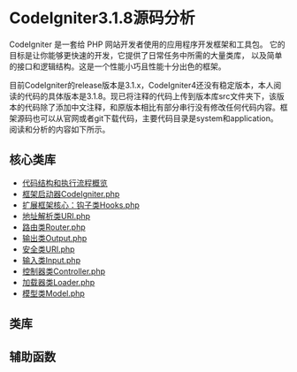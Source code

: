# CodeIgniter3.1.8源码分析

CodeIgniter 是一套给 PHP 网站开发者使用的应用程序开发框架和工具包。 它的目标是让你能够更快速的开发，它提供了日常任务中所需的大量类库， 以及简单的接口和逻辑结构。这是一个性能小巧且性能十分出色的框架。

目前CodeIgniter的release版本是3.1.x，CodeIgniter4还没有稳定版本，本人阅读的代码的具体版本是3.1.8。现已将注释的代码上传到版本库src文件夹下，该版本的代码除了添加中文注释，和原版本相比有部分串行没有修改任何代码内容。框架源码也可以从官网或者git下载代码，主要代码目录是system和application。
阅读和分析的内容如下所示。

## 核心类库
* [代码结构和执行流程概览](SUMMARY.md)
* [框架启动器CodeIgniter.php](CodeIgniter.md)
* [扩展框架核心：钩子类Hooks.php](Hook.md)
* [地址解析类URI.php](URI.md)
* [路由类Router.php](Router.md)
* [输出类Output.php](Output.md)
* [安全类URI.php](URI.md)
* [输入类Input.php](Input.md)
* [控制器类Controller.php](Controller.md)
* [加载器类Loader.php](Loader.md)
* [模型类Model.php](Model.md)

## 类库

## 辅助函数
